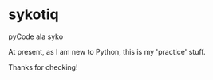 sykotiq
=======

pyCode ala syko

At present, as I am new to Python, this is my 'practice' stuff.

Thanks for checking!
